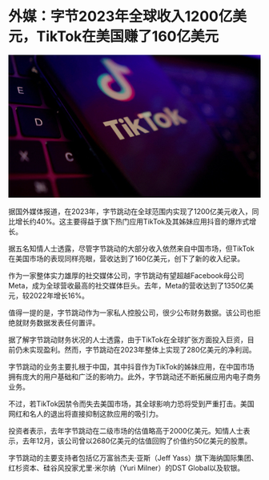 # 外媒：字节2023年全球收入1200亿美元，TikTok在美国赚了160亿美元

![c52a959d7c4da9d992bc4b2b161b624f.jpg](https://raw.githubusercontent.com/qqhsx/qqnews_image/main/2024/03/15/外媒：字节2023年全球收入1200亿美元，TikTok在美国赚了160亿美元/c52a959d7c4da9d992bc4b2b161b624f.jpg)

据国外媒体报道，在2023年，字节跳动在全球范围内实现了1200亿美元收入，同比增长约40%。这主要得益于旗下热门应用TikTok及其姊妹应用抖音的爆炸式增长。

据五名知情人士透露，尽管字节跳动的大部分收入依然来自中国市场，但TikTok在美国市场的表现同样亮眼，营收达到了160亿美元，创下了新的收入纪录。

作为一家整体实力雄厚的社交媒体公司，字节跳动有望超越Facebook母公司Meta，成为全球营收最高的社交媒体巨头。去年，Meta的营收达到了1350亿美元，较2022年增长16%。

值得一提的是，字节跳动作为一家私人控股公司，很少公布财务数据。该公司也拒绝就财务数据发表任何置评。

据了解字节跳动财务状况的人士透露，由于TikTok在全球扩张方面投入巨资，目前仍未实现盈利。然而，字节跳动在2023年整体上实现了280亿美元的净利润。

字节跳动的业务主要扎根于中国，其中抖音作为TikTok的姊妹应用，在中国市场拥有庞大的用户基础和广泛的影响力。此外，字节跳动还不断拓展应用内电子商务业务。

不过，若TikTok因禁令而失去美国市场，其全球影响力恐将受到严重打击。美国网红和名人的退出将直接抑制这款应用的吸引力。

投资者表示，去年字节跳动在二级市场的估值略高于2000亿美元。知情人士表示，去年12月，该公司曾以2680亿美元的估值回购了价值约50亿美元的股票。

字节跳动的主要支持者包括亿万富翁杰夫·亚斯（Jeff Yass）旗下海纳国际集团、红杉资本、硅谷风投家尤里·米尔纳（Yuri Milner）的DST
Global以及软银。

